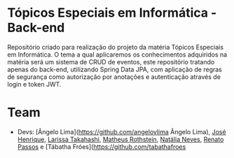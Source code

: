 # Tópicos Especiais em Informática - Back-end

Repositório criado para realização do projeto da matéria Tópicos Especiais em Informática.
O tema a qual aplicaremos os conhecimentos adquiridos na matéria será um sistema de CRUD de eventos, este repositório tratando apenas do back-end, utilizando Spring Data JPA, com aplicação de regras de segurança como autorização por anotações e autenticação através de login e token JWT.

# Team
- Devs: [Ângelo Lima](https://github.com/angelovlima Ângelo Lima), [José Henrique](https://github.com/josehcz), [Larissa Takahashi](https://github.com/LarissaMiho), [Matheus Rothstein](https://github.com/MatheusRothstein), [Natália Neves](https://github.com/natalianeves18), [Renato Passos](https://github.com/Renato-Passos) e [Tábatha Fróes](https://github.com/tabathafroes
